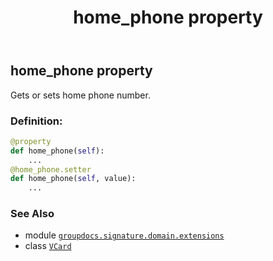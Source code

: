 ﻿---
title: home_phone property
second_title: GroupDocs.Signature for Python via .NET API References
description: 
type: docs
url: /python-net/groupdocs.signature.domain.extensions/vcard/home_phone/
is_root: false
weight: 90
---

## home_phone property


Gets or sets home phone number.
### Definition:
```python
@property
def home_phone(self):
    ...
@home_phone.setter
def home_phone(self, value):
    ...
```

### See Also
* module [`groupdocs.signature.domain.extensions`](../../)
* class [`VCard`](/signature/python-net/groupdocs.signature.domain.extensions/vcard)
